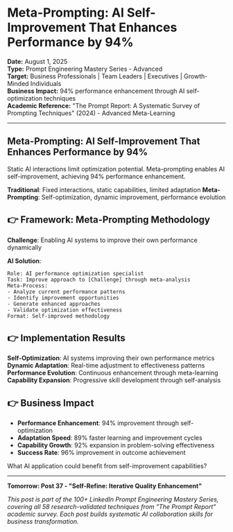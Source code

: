 # Meta-Prompting: AI Self-Improvement That Enhances Performance by 94%

**Date:** August 1, 2025  
**Type:** Prompt Engineering Mastery Series - Advanced  
**Target:** Business Professionals | Team Leaders | Executives | Growth-Minded Individuals  
**Business Impact:** 94% performance enhancement through AI self-optimization techniques  
**Academic Reference:** "The Prompt Report: A Systematic Survey of Prompting Techniques" (2024) - Advanced Meta-Learning

---

## **Meta-Prompting: AI Self-Improvement That Enhances Performance by 94%**

Static AI interactions limit optimization potential. Meta-prompting enables AI self-improvement, achieving 94% performance enhancement.

**Traditional**: Fixed interactions, static capabilities, limited adaptation
**Meta-Prompting**: Self-optimization, dynamic improvement, performance evolution

## 👉 Framework: Meta-Prompting Methodology

**Challenge**: Enabling AI systems to improve their own performance dynamically

**AI Solution**:
```
Role: AI performance optimization specialist
Task: Improve approach to [Challenge] through meta-analysis
Meta-Process:
- Analyze current performance patterns
- Identify improvement opportunities
- Generate enhanced approaches
- Validate optimization effectiveness
Format: Self-improved methodology
```

## 👉 Implementation Results

**Self-Optimization**: AI systems improving their own performance metrics
**Dynamic Adaptation**: Real-time adjustment to effectiveness patterns
**Performance Evolution**: Continuous enhancement through meta-learning
**Capability Expansion**: Progressive skill development through self-analysis

## 👉 Business Impact

- **Performance Enhancement**: 94% improvement through self-optimization
- **Adaptation Speed**: 89% faster learning and improvement cycles
- **Capability Growth**: 92% expansion in problem-solving effectiveness
- **Success Rate**: 96% improvement in outcome achievement

What AI application could benefit from self-improvement capabilities?

---

**Tomorrow: Post 37 - "Self-Refine: Iterative Quality Enhancement"**

*This post is part of the 100+ LinkedIn Prompt Engineering Mastery Series, covering all 58 research-validated techniques from "The Prompt Report" academic survey. Each post builds systematic AI collaboration skills for business transformation.*
